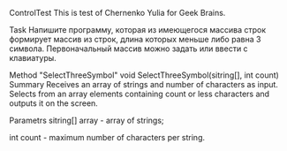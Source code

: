 ControlTest
This is test of Chernenko Yulia for Geek Brains.

Task
Напишите программу, которая из имеющегося массива строк формирует массив из строк, длина которых меньше либо равна 3 символа. Первоначальный массив можно задать или ввести с клавиатуры.

Method "SelectThreeSymbol"
void SelectThreeSymbol(sitring[], int count)
Summary
Receives an array of strings and number of characters as input. Selects from an array elements containing count or less characters and outputs it on the screen.

Parametrs
sitring[] array - array of strings;

int count - maximum number of characters per string.